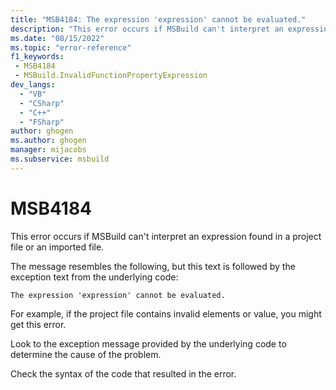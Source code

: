 ```yaml
---
title: "MSB4184: The expression 'expression' cannot be evaluated."
description: "This error occurs if MSBuild can't interpret an expression found in a project file."
ms.date: "08/15/2022"
ms.topic: "error-reference"
f1_keywords:
 - MSB4184
 - MSBuild.InvalidFunctionPropertyExpression
dev_langs:
  - "VB"
  - "CSharp"
  - "C++"
  - "FSharp"
author: ghogen
ms.author: ghogen
manager: mijacobs
ms.subservice: msbuild
---
```

# MSB4184

This error occurs if MSBuild can't interpret an expression found in a project file or an imported file.

The message resembles the following, but this text is followed by the exception text from the underlying code:

```output
The expression 'expression' cannot be evaluated.
```

For example, if the project file contains invalid elements or value, you might get this error.

Look to the exception message provided by the underlying code to determine the cause of the problem.

Check the syntax of the code that resulted in the error.
